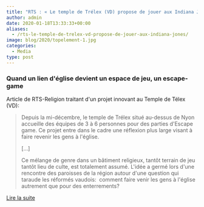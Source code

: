 ```yaml
---
title: "RTS : « Le temple de Trélex (VD) propose de jouer aux Indiana Jones »"
author: admin
date: 2020-01-18T13:33:33+00:00
aliases:
  - /rts-le-temple-de-trelex-vd-propose-de-jouer-aux-indiana-jones/
image: blog/2020/topelement-1.jpg
categories:
  - Media
type: post
---
```

### Quand un lien d'église devient un espace de jeu, un escape-game

Article de RTS-Religion traitant d'un projet innovant au Temple de Télex (VD):


> Depuis la mi-décembre, le temple de Trélex situé au-dessus de Nyon accueille des équipes de 3 à 6 personnes pour des parties d'Escape game. Ce projet entre dans le cadre une réflexion plus large visant à faire revenir les gens à l'église.
>
> […]
>
> Ce mélange de genre dans un bâtiment religieux, tantôt terrain de jeu tantôt lieu de culte, est totalement assumé. L'idée a germé lors d'une rencontre des paroisses de la région autour d'une question qui taraude les réformés vaudois:&nbsp; comment faire venir les gens à l'église autrement que pour des enterrements?

<a href="https://www.rts.ch/info/regions/vaud/11011925-le-temple-de-trelex-vd-propose-de-jouer-aux-indiana-jones.html" class="btn btn-primary">Lire la suite</a>